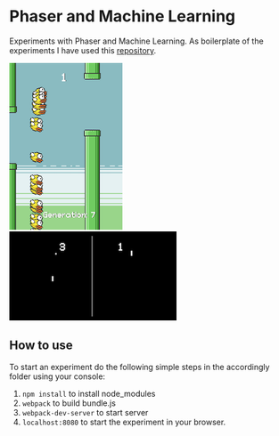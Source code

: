 # Phaser and Machine Learning
Experiments with Phaser and Machine Learning.
As boilerplate of the experiments I have used this [repository](https://github.com/digitsensitive/phaser-ts-webpack-boilerplate).

![Flappy Bird Remake](/experiments/flappy-bird/assets/github/flappy-bird-screen1-small.png)
![Atari Remake](/experiments/atari-pong/assets/github/atari-pong-screen1-small.png)

## How to use
To start an experiment do the following simple steps in the accordingly folder using your console:

1. `npm install` to install node_modules
2. `webpack` to build bundle.js
3. `webpack-dev-server` to start server
4. `localhost:8080` to start the experiment in your browser.
